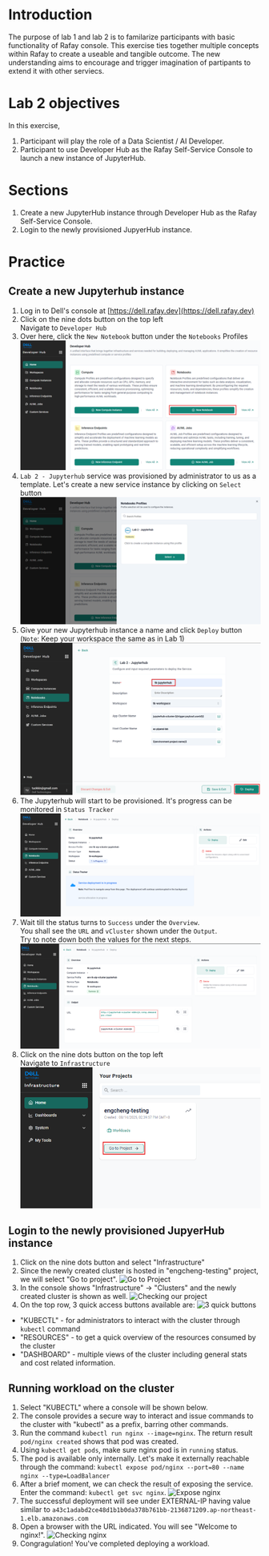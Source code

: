 # Introduction
The purpose of lab 1 and lab 2 is to familarize participants with basic functionality of Rafay console. 
This exercise ties together multiple concepts within Rafay to create a useable and tangible outcome.
The new understanding aims to encourage and trigger imagination of partipants to extend it with other serviecs.

# Lab 2 objectives
In this exercise, 
1. Participant will play the role of a Data Scientist / AI Developer.
2. Participant to use Developer Hub as the Rafay Self-Service Console to launch a new instance of JupyterHub. 

# Sections
1. Create a new JupyterHub instance through Developer Hub as the Rafay Self-Service Console.
2. Login to the newly provisioned JupyerHub instance.

# Practice
## Create a new Jupyterhub instance
1. Log in to Dell's console at [https://dell.rafay.dev](https://dell.rafay.dev)
2. Click on the nine dots button on the top left <br>
   Navigate to `Developer Hub`
3. Over here, click the `New Notebook` button under the `Notebooks` Profiles
![Select Notebook](./assets/L2-Select-Notebook.png "Select Notebook")
4. `Lab 2 - Jupyterhub` service was provisioned by administrator to us as a template. Let's create a new service instance by clicking on `Select` button
![Select Notebook Profiles](./assets/L2-Select-Notebook-Profiles.png "Select Notebook Profiles")
5. Give your new Jupyterhub instance a name and click `Deploy` button <br>
   (`Note`: Keep your workspace the same as in Lab 1)
![A unique name for your Jupyterhub](./assets/L2-App-Name.png "Enter Unique App's Name")
6. The Jupyterhub will start to be provisioned. It's progress can be monitored in `Status Tracker`
![Status panel](./assets/L2-Deploy-In-Progress.png "Deployment in progress ... till Success!")
7. Wait till the status turns to `Success` under the `Overview`. <br>
   You shall see the `URL` and `vCluster` shown under the `Output`. <br>
   Try to note down both the values for the next steps.
![Status panel](./assets/L2-JupyterHub-Deployed.png "Updating progress ... till Success!")
8. Click on the nine dots button on the top left <br>
   Navigate to `Infrastructure`
![Go To Project](./assets/L2-Go-To-Project.png)

## Login to the newly provisioned JupyerHub instance
1. Click on the nine dots button and select "Infrastructure"
2. Since the newly created cluster is hosted in "engcheng-testing" project, we will select "Go to project".
![Go to Project](./assets/S2_2.png "Selecting the right project")
3. In the console shows "Infrastructure" -> "Clusters" and the newly created cluster is shown as well. 
![Checking our project](./assets/S2_3png "Our newly created cluster is here!")
4. On the top row, 3 quick access buttons available are:
![3 quick buttons](./assets/S2_4.png "Quick access buttons")
  - "KUBECTL" - for administrators to interact with the cluster through `kubectl` command
  - "RESOURCES" - to get a quick overview of the resources consumed by the cluster
  - "DASHBOARD" - multiple views of the cluster including general stats and cost related information.

## Running workload on the cluster
1. Select "KUBECTL" where a console will be shown below.
2. The console provides a secure way to interact and issue commands to the cluster with "kubectl" as a prefix, barring other commands.
3. Run the command `kubectl run nginx --image=nginx`. The return result `pod/nginx created` shows that pod was created.
4. Using `kubectl get pods`, make sure nginx pod is in `running` status.
5. The pod is available only internally. Let's make it externally reachable through the command:
   `kubectl expose pod/nginx --port=80 --name nginx --type=LoadBalancer`
6. After a brief moment, we can check the result of exposing the service. Enter the command: `kubectl get svc nginx`.
![Expose nginx](./assets/S3_6.png "Exposing nginx service")
7. The successful deployment will see under EXTERNAL-IP having value similar to `a43c1adabd2ce48d1b1b0da378b761bb-2136871209.ap-northeast-1.elb.amazonaws.com`
8. Open a browser with the URL indicated. You will see "Welcome to nginx!".
![Checking nginx](./assets/S3_8.png "Verifying our setup.")
9. Congragulation! You've completed deploying a workload.

